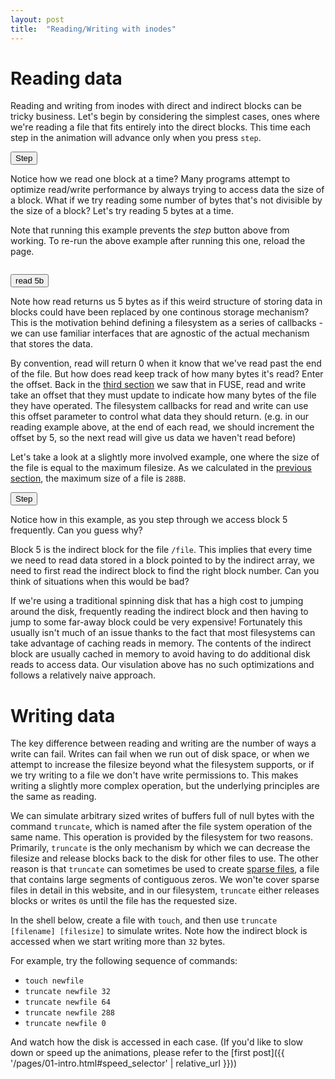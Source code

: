 ```yaml
---
layout: post
title:  "Reading/Writing with inodes"
---
```


# Reading data

Reading and writing from inodes with direct and indirect blocks can be tricky business.
Let's begin by considering the simplest cases, ones where we're reading a file that fits entirely into the direct blocks.
This time each step in the animation will advance only when you press `step`.

<div id='shell_1'></div>
<canvas id='canvas_1'></canvas>
<button onclick='step_fs_1()'>Step</button>
<script>
var canvas_1 = create_canvas('canvas_1');
var fs_1 = new MyFS(canvas_1);
fs_1.ioctl(null, IOCTL_SET_ANIMATION_DURATION, {
    duration: 10,
    save: false,
});
var shell_1 = new Shell(new LayeredFilesystem(fs_1), document.getElementById('shell_1'));
shell_1.remove_container_event_listeners();
shell_1.prompt = function () { return "\n\n"; };
shell_1.main("{{ site.baseurl }}");
async function create_file_from_remote(fs, remote, local) {
    var request = await fetch(remote);
    var reader = request.body.getReader();
    var file = await fs.open(local, O_WRONLY | O_CREAT, 0o777);
    console.log(file);
    while (true) {
        var result = await reader.read();
        console.log(result);
        if (result.done)
            break;
        await fs.write(file, result.value);
    }
}
function run_cat_on_shell(shell) {
    var command = [
        Array.from("cat /file"),
        ["Enter"]];
    for (i of command)
        for (c of i)
            shell.process_input(c, false);
}
var action_1 = (async function() {
    await shell_1.initialized;
    await create_file_from_remote(fs_1, "{{ '/assets/32b.txt' | relative_url}}", "/file");
    fs_1.ioctl(null, IOCTL_SET_ANIMATION_DURATION, {
        duration: 0,
        save: false,
    });
    run_cat_on_shell(shell_1);
})();
function step_fs_1() {
    fs_1.animations.draw();
}
</script>

Notice how we read one block at a time?
Many programs attempt to optimize read/write performance by always trying to access data the size of a block.
What if we try reading some number of bytes that's not divisible by the size of a block?
Let's try reading 5 bytes at a time.

Note that running this example prevents the _step_ button above from working.
To re-run the above example after running this one, reload the page.

<pre id='5b_read'></pre>
<button onclick='step_5b_read()'>read 5b</button>
<script>
var pre = document.getElementById('5b_read');
var setup_done = false;
var fd = null;
async function setup_step_5b_read() {
    if (!setup_done) {
        await action_1;
        fd = await fs_1.open("/file", O_RDONLY);
        setup_done = true;
    }
    return fd;
}
async function step_5b_read() {
    fs_1.ioctl(null, IOCTL_SET_ANIMATION_DURATION, {
        duration: 10,
        save: false,
    });
    var file = await setup_step_5b_read();
    var buffer = new Uint8Array(new ArrayBuffer(5));
    var bytes_read = await fs_1.read(file, buffer);
    var read_view = new Uint8Array(buffer.buffer, 0, bytes_read);
    pre.innerText += "read returned " + bytes_read + " bytes(s): '" + bytes_to_str(read_view) + "'\n";
}
</script>


Note how read returns us 5 bytes as if this weird structure of storing data in blocks could have been replaced by one continous storage mechanism?
This is the motivation behind defining a filesystem as a series of callbacks - we can use familiar interfaces that are agnostic of the actual mechanism that stores the data.

By convention, read will return 0 when it know that we've read past the end of the file. But how does read keep track of how many bytes it's read?
Enter the offset.
Back in the [third section](/pages/03-file-api.html) we saw that in FUSE, read and write take an offset that they must update to indicate how many bytes of the file they have operated.
The filesystem callbacks for read and write can use this offset parameter to control what data they should return.
(e.g. in our reading example above, at the end of each read, we should increment the offset by 5, so the next read will give us data we haven't read before)

Let's take a look at a slightly more involved example, one where the size of the file is equal to the maximum filesize.
As we calculated in the [previous section](/pages/05-inodes.html), the maximum size of a file is `288B`.

<div id='shell_2'></div>
<canvas id='canvas_2'></canvas>
<button onclick='step_fs_2()'>Step</button>
<script>
var canvas_2 = create_canvas('canvas_2');
var fs_2 = new MyFS(canvas_2);
fs_2.ioctl(null, IOCTL_SET_ANIMATION_DURATION, {
        duration: 10,
        save: false,
});
var shell_2 = new Shell(new LayeredFilesystem(fs_2), document.getElementById('shell_2'));
shell_2.remove_container_event_listeners();
shell_2.prompt = function () { return "\n\n"; };
shell_2.main("{{ site.baseurl }}");
var action_2 = (async function() {
    await shell_2.initialized;
    await create_file_from_remote(fs_2, "{{ '/assets/288b.txt' | relative_url }}", "/file");
    // TODO IOCTL_SET_ANIMATION_DURATION
    fs_2.ioctl(null, IOCTL_SET_ANIMATION_DURATION, {
        duration: 0,
        save: false,
    });
    run_cat_on_shell(shell_2);
})();
function step_fs_2() {
    fs_2.animations.draw();
}
</script>

Notice how in this example, as you step through we access block 5 frequently.
Can you guess why?

Block 5 is the indirect block for the file `/file`.
This implies that every time we need to read data stored in a block pointed to by the indirect array, we need to first read the indirect block to find the right block number.
Can you think of situations when this would be bad?

If we're using a traditional spinning disk that has a high cost to jumping around the disk, frequently reading the indirect block and then having to jump to some far-away block could be very expensive!
Fortunately this usually isn't much of an issue thanks to the fact that most filesystems can take advantage of caching reads in memory.
The contents of the indirect block are usually cached in memory to avoid having to do additional disk reads to access data.
Our visulation above has no such optimizations and follows a relatively naive approach.

# Writing data

The key difference between reading and writing are the number of ways a write can fail.
Writes can fail when we run out of disk space, or when we attempt to increase the filesize beyond what the filesystem supports, or if we try writing to a file we don't have write permissions to.
This makes writing a slightly more complex operation, but the underlying principles are the same as reading.

We can simulate arbitrary sized writes of buffers full of null bytes with the command `truncate`, which is named after the file system operation of the same name.
This operation is provided by the filesystem for two reasons.
Primarily, `truncate` is the only mechanism by which we can decrease the filesize and release blocks back to the disk for other files to use.
The other reason is that `truncate` can sometimes be used to create [sparse files](https://en.wikipedia.org/wiki/Sparse_file), a file that contains large segments of contiguous zeros.
We won'te cover sparse files in detail in this website, and in our filesystem, `truncate` either releases blocks or writes `0`s until the file has the requested size.

In the shell below, create a file with `touch`, and then use `truncate [filename] [filesize]` to simulate writes. Note how the indirect block is accessed when we start writing more than `32` bytes.

For example, try the following sequence of commands:

+ `touch newfile`
+ `truncate newfile 32`
+ `truncate newfile 64`
+ `truncate newfile 288`
+ `truncate newfile 0`

And watch how the disk is accessed in each case.
(If you'd like to slow down or speed up the animations, please refer to the [first post]({{ '/pages/01-intro.html#speed_selector' | relative_url }}))

<div id='shell_3'></div>
<canvas id='canvas_3'></canvas>
<script>
var canvas_3 = create_canvas('canvas_3');
var fs_3 = new MyFS(canvas_3);
var shell_3 = new Shell(new LayeredFilesystem(fs_3), document.getElementById('shell_3'));
shell_3.main("{{ site.baseurl }}");
</script>
